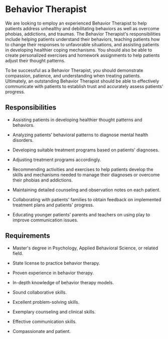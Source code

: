 # Behavior Therapist

We are looking to employ an experienced Behavior Therapist to help patients address unhealthy and debilitating behaviors as well as overcome phobias, addictions, and traumas. The Behavior Therapist's responsibilities include helping patients understand their behaviors, teaching patients how to change their responses to unfavorable situations, and assisting patients in developing healthier coping mechanisms. You should also be able to create personalized exercises and homework assignments to help patients adjust their thought patterns.

To be successful as a Behavior Therapist, you should demonstrate compassion, patience, and understanding when treating patients. Ultimately, an outstanding Behavior Therapist should be able to effectively communicate with patients to establish trust and accurately assess patients’ progress.

## Responsibilities

* Assisting patients in developing healthier thought patterns and behaviors.

* Analyzing patients’ behavioral patterns to diagnose mental health disorders.

* Developing suitable treatment programs based on patients' diagnoses.

* Adjusting treatment programs accordingly.

* Recommending activities and exercises to help patients develop the skills and mechanisms needed to manage their diagnoses or overcome their phobias and addictions.

* Maintaining detailed counseling and observation notes on each patient.

* Collaborating with patients' families to obtain feedback on implemented treatment plans and patients' progress.

* Educating younger patients’ parents and teachers on using play to improve communication issues.

## Requirements

* Master's degree in Psychology, Applied Behavioral Science, or related field.

* State license to practice behavior therapy.

* Proven experience in behavior therapy.

* In-depth knowledge of behavior therapy models.

* Sound collaborative skills.

* Excellent problem-solving skills.

* Exemplary counseling and clinical skills.

* Effective communication skills.

* Compassionate and patient.

